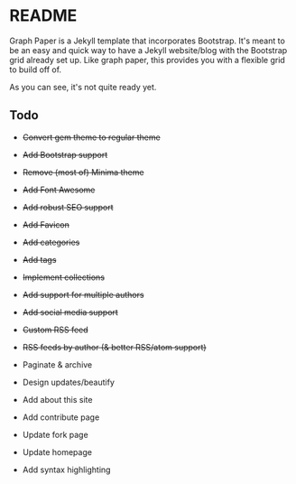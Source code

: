 # README

Graph Paper is a Jekyll template that incorporates Bootstrap. It's meant to be an easy and quick way to have a Jekyll website/blog with the Bootstrap grid already set up. Like graph paper, this provides you with a flexible grid to build off of.

As you can see, it's not quite ready yet.

## Todo

* ~~Convert gem theme to regular theme~~
* ~~Add Bootstrap support~~
* ~~Remove (most of) Minima theme~~
* ~~Add Font Awesome~~
* ~~Add robust SEO support~~
* ~~Add Favicon~~
* ~~Add categories~~
* ~~Add tags~~
* ~~Implement collections~~
* ~~Add support for multiple authors~~
* ~~Add social media support~~
* ~~Custom RSS feed~~
* ~~RSS feeds by author (& better RSS/atom support)~~

* Paginate & archive

* Design updates/beautify
* Add about this site
* Add contribute page
* Update fork page
* Update homepage

* Add syntax highlighting
